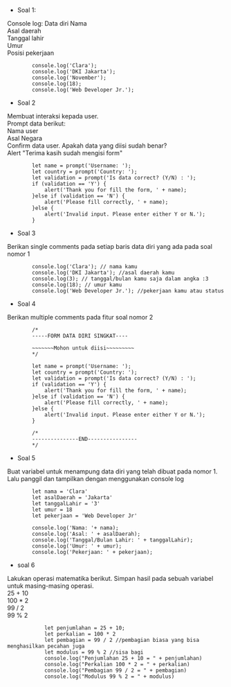 - Soal 1:

Console log:
Data diri Nama  
Asal daerah  
Tanggal lahir  
Umur  
Posisi pekerjaan  

            console.log('Clara');
            console.log('DKI Jakarta');
            console.log('November');
            console.log(18);
            console.log('Web Developer Jr.');

- Soal 2

Membuat interaksi kepada user.  
Prompt data berikut:  
Nama user  
Asal Negara  
Confirm data user. Apakah data yang diisi sudah benar?  
Alert "Terima kasih sudah mengisi form"  

            let name = prompt('Username: ');
            let country = prompt('Country: ');
            let validation = prompt('Is data correct? (Y/N) : ');
            if (validation == 'Y') {
                alert('Thank you for fill the form, ' + name);
            }else if (validation == 'N') {
                alert('Please fill correctly, ' + name);
            }else {
                alert('Invalid input. Please enter either Y or N.');
            }

- Soal 3

Berikan single comments pada setiap baris data diri yang ada pada soal nomor 1

            console.log('Clara'); // nama kamu
            console.log('DKI Jakarta'); //asal daerah kamu
            console.log(3); // tanggal/bulan kamu saja dalam angka :3
            console.log(18); // umur kamu
            console.log('Web Developer Jr.'); //pekerjaan kamu atau status

- Soal 4

Berikan multiple comments pada fitur soal nomor 2

            /*
            -----FORM DATA DIRI SINGKAT----
            
            ~~~~~~~Mohon untuk diisi~~~~~~~~~
            */
            
            let name = prompt('Username: ');
            let country = prompt('Country: ');
            let validation = prompt('Is data correct? (Y/N) : ');
            if (validation == 'Y') {
                alert('Thank you for fill the form, ' + name);
            }else if (validation == 'N') {
                alert('Please fill correctly, ' + name);
            }else {
                alert('Invalid input. Please enter either Y or N.');
            }
            
            /*
            ---------------END----------------
            */

- Soal 5

Buat variabel untuk menampung data diri yang telah dibuat pada nomor 1.  
Lalu panggil dan tampilkan dengan menggunakan console log

            let nama = 'Clara' 
            let asalDaerah = 'Jakarta' 
            let tanggalLahir = '3' 
            let umur = 18 
            let pekerjaan = 'Web Developer Jr' 
            
            console.log('Nama: '+ nama);
            console.log('Asal: ' + asalDaerah);
            console.log('Tanggal/Bulan Lahir: ' + tanggalLahir);
            console.log('Umur: ' + umur);
            console.log('Pekerjaan: ' + pekerjaan);

- soal 6

Lakukan operasi matematika berikut. Simpan hasil pada sebuah variabel untuk masing-masing operasi.  
25 + 10  
100 * 2  
99 / 2  
99 % 2  

                let penjumlahan = 25 + 10;
                let perkalian = 100 * 2
                let pembagian = 99 / 2 //pembagian biasa yang bisa menghasilkan pecahan juga
                let modulus = 99 % 2 //sisa bagi
                console.log("Penjumlahan 25 + 10 = " + penjumlahan)
                console.log("Perkalian 100 * 2 = " + perkalian)
                console.log("Pembagian 99 / 2 = " + pembagian)
                console.log("Modulus 99 % 2 = " + modulus)

